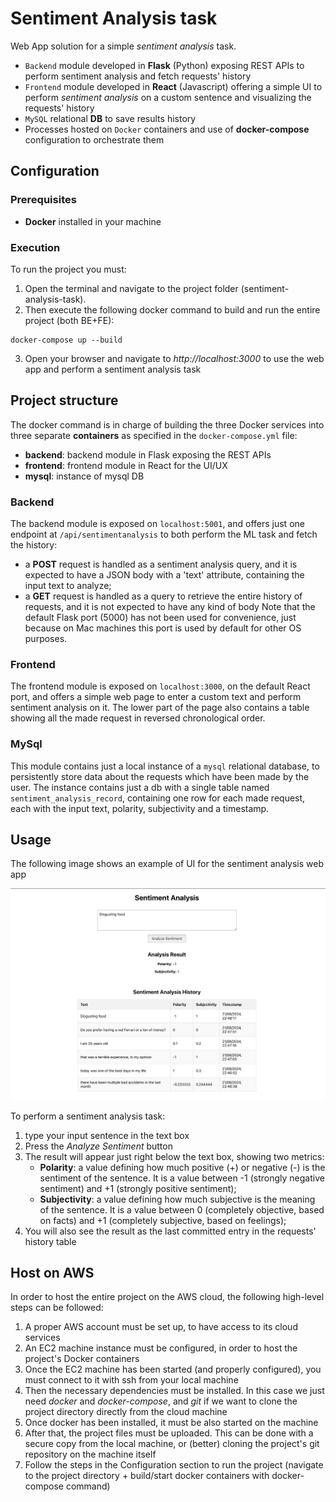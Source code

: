 # Sentiment Analysis task
Web App solution for a simple *sentiment analysis* task.
- `Backend` module developed in **Flask** (Python) exposing REST APIs to perform sentiment analysis and fetch requests' history
- `Frontend` module developed in **React** (Javascript) offering a simple UI to perform *sentiment analysis* on a custom sentence and visualizing the requests' history
- `MySQL` relational **DB** to save results history
- Processes hosted on `Docker` containers and use of **docker-compose** configuration to orchestrate them

## Configuration

### Prerequisites
- **Docker** installed in your machine

### Execution
To run the project you must:
1. Open the terminal and navigate to the project folder (sentiment-analysis-task).
2. Then execute the following docker command to build and run the entire project (both BE+FE):
```shell
docker-compose up --build
```
3. Open your browser and navigate to *http://localhost:3000* to use the web app and perform a sentiment analysis task


## Project structure
The docker command is in charge of building the three Docker services into three separate **containers** as specified in the `docker-compose.yml` file:
- **backend**: backend module in Flask exposing the REST APIs
- **frontend**: frontend module in React for the UI/UX
- **mysql**: instance of mysql DB

### Backend
The backend module is exposed on `localhost:5001`, and offers just one endpoint at `/api/sentimentanalysis` to both perform the ML task and fetch the history:
- a **POST** request is handled as a sentiment analysis query, and it is expected to have a JSON body with a 'text' attribute, containing the input text to analyze;
- a **GET** request is handled as a query to retrieve the entire history of requests, and it is not expected to have any kind of body
Note that the default Flask port (5000) has not been used for convenience, just because on Mac machines this port is used by default for other OS purposes.

### Frontend
The frontend module is exposed on `localhost:3000`, on the default React port, and offers a simple web page to enter a custom text and perform sentiment analysis on it. The lower part of the page also contains a table showing all the made request in reversed chronological order.

### MySql
This module contains just a local instance of a `mysql` relational database, to persistently store data about the requests which have been made by the user. The instance contains just a db with a single table named `sentiment_analysis_record`, containing one row for each made request, each with the input text, polarity, subjectivity and a timestamp.


## Usage
The following image shows an example of UI for the sentiment analysis web app

![Sentiment Analysis web page](ui.png)

To perform a sentiment analysis task:
1. type your input sentence in the text box
2. Press the *Analyze Sentiment* button
3. The result will appear just right below the text box, showing two metrics:
    - **Polarity**: a value defining how much positive (+) or negative (-) is the sentiment of the sentence. It is a value between -1 (strongly negative sentiment) and +1 (strongly positive sentiment);
    - **Subjectivity**: a value defining how much subjective is the meaning of the sentence. It is a value between 0 (completely objective, based on facts) and +1 (completely subjective, based on feelings);
4. You will also see the result as the last committed entry in the requests' history table

## Host on AWS
In order to host the entire project on the AWS cloud, the following high-level steps can be followed:
1. A proper AWS account must be set up, to have access to its cloud services
2. An EC2 machine instance must be configured, in order to host the project's Docker containers
3. Once the EC2 machine has been started (and properly configured), you must connect to it with ssh from your local machine
4. Then the necessary dependencies must be installed. In this case we just need *docker* and *docker-compose*, and *git* if we want to clone the project directory directly from the cloud machine
5. Once docker has been installed, it must be also started on the machine
6. After that, the project files must be uploaded. This can be done with a secure copy from the local machine, or (better) cloning the project's git repository on the machine itself
7. Follow the steps in the Configuration section to run the project (navigate to the project directory + build/start docker containers with docker-compose command)